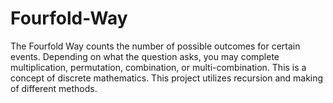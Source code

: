 # Fourfold-Way
The Fourfold Way counts the number of possible outcomes for certain events. Depending on what the question asks, you may complete multiplication, permutation, combination, or multi-combination. This is a concept of discrete mathematics.
This project utilizes recursion and making of different methods.
